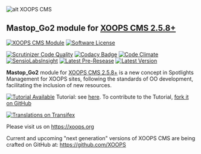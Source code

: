 ![alt XOOPS CMS](https://xoops.org/images/logoXoops4GithubRepository.png)
## Mastop_Go2 module for [XOOPS CMS 2.5.8+](https://xoops.org)
[![XOOPS CMS Module](https://img.shields.io/badge/XOOPS%20CMS-Module-blue.svg)](https://xoops.org)
[![Software License](https://img.shields.io/badge/license-GPL-brightgreen.svg?style=flat)](LICENSE)
 
[![Scrutinizer Code Quality](https://img.shields.io/scrutinizer/g/mambax7/mastop_go2.svg?style=flat)](https://scrutinizer-ci.com/g/mambax7/mastop_go2/?branch=master)
[![Codacy Badge](https://api.codacy.com/project/badge/grade/8da8967dc5564ae1a06ea61bc7649839)](https://www.codacy.com/app/mambax7/mastop_go2)
[![Code Climate](https://img.shields.io/codeclimate/github/mambax7/mastop_go2.svg?style=flat)](https://codeclimate.com/github/mambax7/mastop_go2)
[![SensioLabsInsight](https://insight.sensiolabs.com/projects/aac565ac-b636-4982-bfb7-46f32ede011e/mini.png)](https://insight.sensiolabs.com/projects/aac565ac-b636-4982-bfb7-46f32ede011e)
[![Latest Pre-Resease](https://img.shields.io/github/tag/XoopsModules25x/mastop_go2.svg?style=flat)](https://github.com/XoopsModules25x/mastop_go2/tags/)
[![Latest Version](https://img.shields.io/github/release/XoopsModules25x/mastop_go2.svg?style=flat)](https://github.com/XoopsModules25x/mastop_go2/releases/)

**Mastop_Go2** module for [XOOPS CMS 2.5.8+](https://xoops.org) is a new concept in Spotlights Management for XOOPS sites, following the standards of OO development, facilitating the inclusion of new resources.

[![Tutorial Available](https://xoops.org/images/tutorial-available-blue.svg)](https://www.gitbook.com/book/xoops/xoops-mastop_go2-module/) Tutorial: see [here](https://www.gitbook.com/book/xoops/xoops-mastop_go2-module/). 
To contribute to the Tutorial, [fork it on GitHub](https://github.com/XoopsDocs/mastop_go2-tutorial)

[![Translations on Transifex](https://xoops.org/images/translations-transifex-blue.svg)](https://www.transifex.com/xoops) 

Please visit us on https://xoops.org

Current and upcoming "next generation" versions of XOOPS CMS are being crafted on GitHub at: https://github.com/XOOPS


